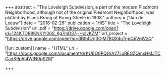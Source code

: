 +++
abstract = "The Loveleigh Subdivision, a part of the modern Piedmont Neighborhood, although not of the original Piedmont Neighborhood, was platted by Elians Brong of Brong-Steele in 1908."
authors = ["Jan de Leeuw"]
date = "2018-02-26"
publication = "HIS"
title = "The Loveleigh Subdivision"
url_pdf = "https://drive.google.com/open?id=124KTO88KNKYI06S_Kg7mD37j-HojvKZM"
url_project = "https://drive.google.com/open?id=0B94Urj3OjM7BQXduTnpQbVpjVzQ"


[[url_custom]]
name = "HTML"
url = "https://docs.google.com/document/d/1tU6O0PQGrA27LxREGZQmxHMJTCCadK9p5I4WtN0pS2M"

+++

